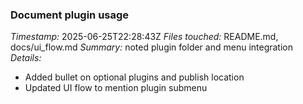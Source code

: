 ### Document plugin usage
*Timestamp:* 2025-06-25T22:28:43Z
*Files touched:* README.md, docs/ui_flow.md
*Summary:* noted plugin folder and menu integration
*Details:*
- Added bullet on optional plugins and publish location
- Updated UI flow to mention plugin submenu
